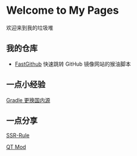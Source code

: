 # Welcome to My Pages

欢迎来到我的垃圾堆

## 我的仓库

+ [FastGithub](https://github.com/RC1844/FastGithub) 快速跳转 GitHub 镜像网站的猴油脚本

## 一点小经验

[Gradle 更换国内源](doc/gradle.md)

## 一点分享

[SSR-Rule](doc/SSR-Rule.md)

[QT Mod](doc/QT-Mod.md)
